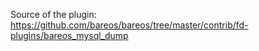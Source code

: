 Source of the plugin: https://github.com/bareos/bareos/tree/master/contrib/fd-plugins/bareos_mysql_dump
